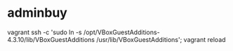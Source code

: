 # adminbuy

vagrant ssh -c 'sudo ln -s /opt/VBoxGuestAdditions-4.3.10/lib/VBoxGuestAdditions /usr/lib/VBoxGuestAdditions'; vagrant reload